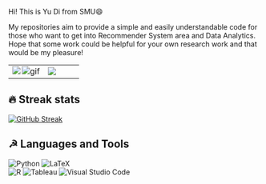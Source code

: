 <!-- ### <img src="https://media.giphy.com/media/hvRJCLFzcasrR4ia7z/giphy.gif" width="25px"> Hi, I'm Yu Di -->

Hi! This is Yu Di from SMU😄

My repositories aim to provide a simple and easily understandable code for those who want to get into Recommender System area and Data Analytics.
Hope that some work could be helpful for your own research work and that would be my pleasure!

<table>
<tr>
  <td width="50%">
    <img src="https://github-readme-stats.vercel.app/api?username=AmazingDD&show_icons=true&theme=vue&hide_border=true" />
    <img alt="gif" align="right" src="https://github-readme-stats.vercel.app/api/wakatime?username=amazingDD&hide_border=true"/>
  </td>
  <td width="50%">
   <img src="https://github-readme-stats.vercel.app/api/top-langs/?username=AmazingDD&hide_border=true" />
 </td>
</tr>
<table>
  
 ## 🔥 Streak stats
[![GitHub Streak](https://github-readme-streak-stats.herokuapp.com/?user=AmazingDD)](https://git.io/streak-stats)

 ## ☭ Languages and Tools
![Python](https://img.shields.io/badge/python-3670A0?style=for-the-badge&logo=python&logoColor=ffdd54) 
![LaTeX](https://img.shields.io/badge/latex-%23008080.svg?style=for-the-badge&logo=latex&logoColor=white) 	
![R](https://img.shields.io/badge/R-%23E34F26.svg?style=for-the-badge&logo=R&logoColor=white) 
![Tableau](https://img.shields.io/badge/Tableau-%2311AB00.svg?style=for-the-badge&logo=Tableau&logoColor=white) 
![Visual Studio Code](https://img.shields.io/badge/Visual%20Studio%20Code-0078d7.svg?style=for-the-badge&logo=visual-studio-code&logoColor=white)

<!--
**AmazingDD/AmazingDD** is a ✨ _special_ ✨ repository because its `README.md` (this file) appears on your GitHub profile.

Here are some ideas to get you started:

- 🔭 I’m currently working on ...
- 🌱 I’m currently learning ...
- 👯 I’m looking to collaborate on ...
- 🤔 I’m looking for help with ...
- 💬 Ask me about ...
-  ...
- 😄 Pronouns: ...
- ⚡ Fun fact: ...
-->

<!-- ### 📖 Publications: -->


<!-- ### 📫 How to reach me:

[![LinkedIN](https://img.shields.io/badge/LinkedIn-0077B5?style=for-the-badge&logo=linkedin&color=%23003140&logoColor=white)](https://www.linkedin.com/in/yudimars/)
 -->
